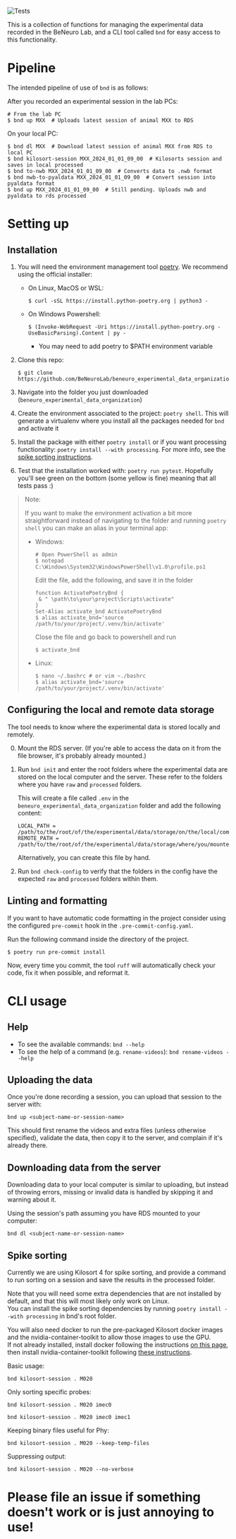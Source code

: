 ![Tests](https://github.com/BeNeuroLab/beneuro_experimental_data_organization/actions/workflows/run_tests.yml/badge.svg)

This is a collection of functions for managing the experimental data recorded in the 
BeNeuro Lab, and a CLI tool called `bnd` for easy access to this functionality.

# Pipeline
The intended pipeline of use of `bnd` is as follows:

After you recorded an experimental session in the lab PCs:
```shell
# From the lab PC
$ bnd up MXX  # Uploads latest session of animal MXX to RDS
```
On your local PC:
```shell
$ bnd dl MXX  # Download latest session of animal MXX from RDS to local PC
$ bnd kilosort-session MXX_2024_01_01_09_00  # Kilosorts session and saves in local processed
$ bnd to-nwb MXX_2024_01_01_09_00  # Converts data to .nwb format
$ bnd nwb-to-pyaldata MXX_2024_01_01_09_00  # Convert session into pyaldata format
$ bnd up MXX_2024_01_01_09_00  # Still pending. Uploads nwb and pyaldata to rds processed
```
# Setting up
## Installation
1. You will need the environment management tool [poetry](https://python-poetry.org). We 
   recommend using the official installer:
    - On Linux, MacOS or WSL:
        ```shell
        $ curl -sSL https://install.python-poetry.org | python3 -
        ```
    - On Windows Powershell: 
        ```shell
        $ (Invoke-WebRequest -Uri https://install.python-poetry.org -UseBasicParsing).Content | py -
        ```
      - You may need to add poetry to $PATH environment variable

   
2. Clone this repo:
   ```shell
   $ git clone https://github.com/BeNeuroLab/beneuro_experimental_data_organization.git
   ```

3. Navigate into the folder you just downloaded (`beneuro_experimental_data_organization`)
4. Create the environment associated to the project: `poetry shell`. This will generate a 
   virtualenv where you install all the packages needed for `bnd` and activate it
5. Install the package with either `poetry install` or if you want processing 
   functionality: `poetry install --with processing`. For more info, see the [spike 
   sorting instructions](#spike-sorting).

6. Test that the installation worked with: `poetry run pytest`. Hopefully you'll see 
   green on the bottom (some yellow is fine) meaning that all tests pass :)


> Note:
>
> If you want to make the environment activation a bit more straightforward instead of 
> navigating to the folder and running `poetry shell` you can make an alias in your 
> terminal app:
> - Windows:
>   ```shell
>   # Open PowerShell as admin
>   $ notepad C:\Windows\System32\WindowsPowerShell\v1.0\profile.ps1
>   ```
>   Edit the file, add the following, and save it in the folder
>   ```text
>   function ActivatePoetryBnd {
>    & " \path\to\your\project\Scripts\activate"
>   }
>   Set-Alias activate_bnd ActivatePoetryBnd
>   $ alias activate_bnd='source /path/to/your/project/.venv/bin/activate'
>   ```
>   Close the file and go back to powershell and run
>   ```shell
>   $ activate_bnd
>   ```
> - Linux:
>   ```shell
>   $ nano ~/.bashrc # or vim ~./bashrc
>   $ alias activate_bnd='source /path/to/your/project/.venv/bin/activate'
>   ```


## Configuring the local and remote data storage
The tool needs to know where the experimental data is stored locally and remotely.

0. Mount the RDS server. (If you're able to access the data on it from the file browser, it's probably already mounted.)

1. Run `bnd init` and enter the root folders where the experimental data are stored on the local computer and the server. These refer to the folders where you have `raw` and `processed` folders.

   This will create a file called `.env` in the `beneuro_experimental_data_organization` folder and add the following content:
   ```
   LOCAL_PATH = /path/to/the/root/of/the/experimental/data/storage/on/the/local/computer
   REMOTE_PATH = /path/to/the/root/of/the/experimental/data/storage/where/you/mounted/RDS/to
   ```

   Alternatively, you can create this file by hand.

2. Run `bnd check-config` to verify that the folders in the config have the expected `raw` and `processed` folders within them.

## Linting and formatting
If you want to have automatic code formatting in the project consider using the 
configured `pre-commit` hook in the `.pre-commit-config.yaml`.

Run the following command inside the directory of the project. 
```shell
$ poetry run pre-commit install
```
Now, every time you commit, the tool `ruff` will automatically check your code, fix it 
when possible, and reformat it. 


# CLI usage
## Help
- To see the available commands: `bnd --help`
- To see the help of a command (e.g. `rename-videos`): `bnd rename-videos --help`

## Uploading the data
Once you're done recording a session, you can upload that session to the server with:
  
  `bnd up <subject-name-or-session-name>`

This should first rename the videos and extra files (unless otherwise specified), validate the data, then copy it to the server, and complain if it's already there.

## Downloading data from the server
Downloading data to your local computer is similar to uploading, but instead of throwing errors, missing or invalid data is handled by skipping it and warning about it.

Using the session's path assuming you have RDS mounted to your computer:

  `bnd dl <subject-name-or-session-name>`

## Spike sorting
Currently we are using Kilosort 4 for spike sorting, and provide a command to run sorting on a session and save the results in the processed folder.

Note that you will need some extra dependencies that are not installed by default, and that this will most likely only work on Linux.<br>
You can install the spike sorting dependencies by running `poetry install --with processing` in bnd's root folder.

You will also need docker to run the pre-packaged Kilosort docker images and the nvidia-container-toolkit to allow those images to use the GPU.<br>
If not already installed, install docker following the instructions [on this page](https://docs.docker.com/engine/install/ubuntu/), then install nvidia-container-toolkit following [these instructions](https://docs.nvidia.com/datacenter/cloud-native/container-toolkit/latest/install-guide.html).


Basic usage:

  `bnd kilosort-session . M020`

Only sorting specific probes:

  `bnd kilosort-session . M020 imec0`

  `bnd kilosort-session . M020 imec0 imec1`

Keeping binary files useful for Phy:

  `bnd kilosort-session . M020 --keep-temp-files`

Suppressing output:

  `bnd kilosort-session . M020 --no-verbose`

# Please file an issue if something doesn't work or is just annoying to use!
